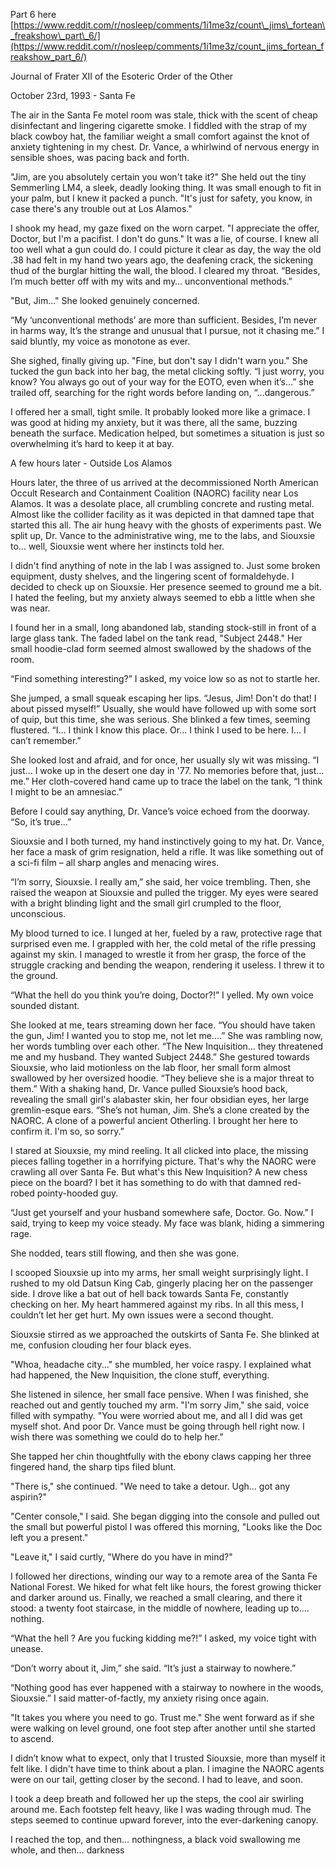Part 6 here [https://www.reddit.com/r/nosleep/comments/1i1me3z/count\_jims\_fortean\_freakshow\_part\_6/](https://www.reddit.com/r/nosleep/comments/1i1me3z/count_jims_fortean_freakshow_part_6/)

Journal of Frater XII of the Esoteric Order of the Other

October 23rd, 1993 - Santa Fe

The air in the Santa Fe motel room was stale, thick with the scent of cheap disinfectant and lingering cigarette smoke. I fiddled with the strap of my black cowboy hat, the familiar weight a small comfort against the knot of anxiety tightening in my chest. Dr. Vance, a whirlwind of nervous energy in sensible shoes, was pacing back and forth.

"Jim, are you absolutely certain you won't take it?" She held out the tiny Semmerling LM4, a sleek, deadly looking thing. It was small enough to fit in your palm, but I knew it packed a punch. "It's just for safety, you know, in case there's any trouble out at Los Alamos."

I shook my head, my gaze fixed on the worn carpet. "I appreciate the offer, Doctor, but I'm a pacifist. I don't do guns." It was a lie, of course. I knew all too well what a gun could do. I could picture it clear as day, the way the old .38 had felt in my hand two years ago, the deafening crack, the sickening thud of the burglar hitting the wall, the blood. I cleared my throat. “Besides, I’m much better off with my wits and my… unconventional methods.”

"But, Jim…" She looked genuinely concerned.

“My ‘unconventional methods’ are more than sufficient. Besides, I’m never in harms way, It’s the strange and unusual that I pursue, not it chasing me.” I said bluntly, my voice as monotone as ever.

She sighed, finally giving up. "Fine, but don't say I didn't warn you." She tucked the gun back into her bag, the metal clicking softly. “I just worry, you know? You always go out of your way for the EOTO, even when it’s…” she trailed off, searching for the right words before landing on, “…dangerous.”

I offered her a small, tight smile. It probably looked more like a grimace. I was good at hiding my anxiety, but it was there, all the same, buzzing beneath the surface. Medication helped, but sometimes a situation is just so overwhelming it’s hard to keep it at bay.

A few hours later - Outside Los Alamos

Hours later, the three of us arrived at the decommissioned North American Occult Research and Containment Coalition (NAORC) facility near Los Alamos. It was a desolate place, all crumbling concrete and rusting metal. Almost like the collider facility as it was depicted in that damned tape that started this all. The air hung heavy with the ghosts of experiments past. We split up, Dr. Vance to the administrative wing, me to the labs, and Siouxsie to… well, Siouxsie went where her instincts told her.

I didn't find anything of note in the lab I was assigned to. Just some broken equipment, dusty shelves, and the lingering scent of formaldehyde. I decided to check up on Siouxsie. Her presence seemed to ground me a bit. I hated the feeling, but my anxiety always seemed to ebb a little when she was near.

I found her in a small, long abandoned lab, standing stock-still in front of a large glass tank. The faded label on the tank read, "Subject 2448." Her small hoodie-clad form seemed almost swallowed by the shadows of the room.

“Find something interesting?” I asked, my voice low so as not to startle her.

She jumped, a small squeak escaping her lips. “Jesus, Jim! Don't do that! I about pissed myself!” Usually, she would have followed up with some sort of quip, but this time, she was serious. She blinked a few times, seeming flustered. “I… I think I know this place. Or… I think I used to be here. I… I can’t remember.”

She looked lost and afraid, and for once, her usually sly wit was missing. “I just… I woke up in the desert one day in '77. No memories before that, just… me.” Her cloth-covered hand came up to trace the label on the tank, “I think I might to be an amnesiac.”

Before I could say anything, Dr. Vance’s voice echoed from the doorway. “So, it’s true…”

Siouxsie and I both turned, my hand instinctively going to my hat. Dr. Vance, her face a mask of grim resignation, held a rifle. It was like something out of a sci-fi film – all sharp angles and menacing wires.

“I’m sorry, Siouxsie. I really am,” she said, her voice trembling. Then, she raised the weapon at Siouxsie and pulled the trigger. My eyes were seared with a bright blinding light and the small girl crumpled to the floor, unconscious.

My blood turned to ice. I lunged at her, fueled by a raw, protective rage that surprised even me. I grappled with her, the cold metal of the rifle pressing against my skin. I managed to wrestle it from her grasp, the force of the struggle cracking and bending the weapon, rendering it useless. I threw it to the ground.

“What the hell do you think you’re doing, Doctor?!” I yelled. My own voice sounded distant.

She looked at me, tears streaming down her face. “You should have taken the gun, Jim! I wanted you to stop me, not let me….” She was rambling now, her words tumbling over each other. “The New Inquisition… they threatened me and my husband. They wanted Subject 2448.” She gestured towards Siouxsie, who laid motionless on the lab floor, her small form almost swallowed by her oversized hoodie. “They believe she is a major threat to them.” With a shaking hand, Dr. Vance pulled Siouxsie’s hood back, revealing the small girl's alabaster skin, her four obsidian eyes, her large gremlin-esque ears. “She’s not human, Jim. She’s a clone created by the NAORC. A clone of a powerful ancient Otherling. I brought her here to confirm it. I'm so, so sorry.”

I stared at Siouxsie, my mind reeling. It all clicked into place, the missing pieces falling together in a horrifying picture. That's why the NAORC were crawling all over Santa Fe. But what's this New Inquisition? A new chess piece on the board? I bet it has something to do with that damned red-robed pointy-hooded guy.

“Just get yourself and your husband somewhere safe, Doctor. Go. Now.” I said, trying to keep my voice steady. My face was blank, hiding a simmering rage.

She nodded, tears still flowing, and then she was gone.

I scooped Siouxsie up into my arms, her small weight surprisingly light. I rushed to my old Datsun King Cab, gingerly placing her on the passenger side. I drove like a bat out of hell back towards Santa Fe, constantly checking on her. My heart hammered against my ribs. In all this mess, I couldn’t let her get hurt. My own issues were a second thought.

Siouxsie stirred as we approached the outskirts of Santa Fe. She blinked at me, confusion clouding her four black eyes.

"Whoa, headache city..." she mumbled, her voice raspy. I explained what had happened, the New Inquisition, the clone stuff, everything.

She listened in silence, her small face pensive. When I was finished, she reached out and gently touched my arm. "I'm sorry Jim," she said, voice filled with sympathy. "You were worried about me, and all I did was get myself shot. And poor Dr. Vance must be going through hell right now. I wish there was something we could do to help her."

She tapped her chin thoughtfully with the ebony claws capping her three fingered hand, the sharp tips filed blunt.

"There is," she continued. "We need to take a detour. Ugh... got any aspirin?"

"Center console," I said. She began digging into the console and pulled out the small but powerful pistol I was offered this morning, "Looks like the Doc left you a present."

"Leave it," I said curtly, "Where do you have in mind?"

I followed her directions, winding our way to a remote area of the Santa Fe National Forest. We hiked for what felt like hours, the forest growing thicker and darker around us. Finally, we reached a small clearing, and there it stood: a twenty foot staircase, in the middle of nowhere, leading up to.... nothing.

“What the hell ? Are you fucking kidding me?!” I asked, my voice tight with unease.

“Don’t worry about it, Jim,” she said. “It’s just a stairway to nowhere.”

“Nothing good has ever happened with a stairway to nowhere in the woods, Siouxsie.” I said matter-of-factly, my anxiety rising once again.

"It takes you where you need to go. Trust me." She went forward as if she were walking on level ground, one foot step after another until she started to ascend.

I didn’t know what to expect, only that I trusted Siouxsie, more than myself it felt like. I didn't have time to think about a plan. I imagine the NAORC agents were on our tail, getting closer by the second. I had to leave, and soon.

I took a deep breath and followed her up the steps, the cool air swirling around me. Each footstep felt heavy, like I was wading through mud. The steps seemed to continue upward forever, into the ever-darkening canopy.

I reached the top, and then… nothingness, a black void swallowing me whole, and then… darkness